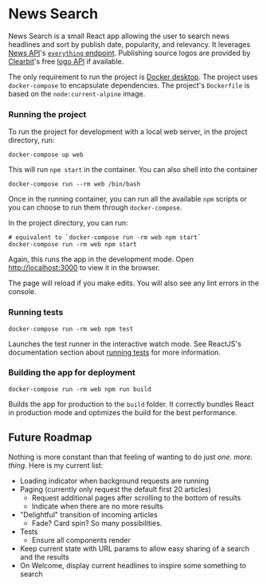 # News Search

News Search is a small React app allowing the user to search news headlines and
sort by publish date, popularity, and relevancy. It leverages
[News API](https://newsapi.org/)'s
[`everything` endpoint](https://newsapi.org/docs/endpoints/everything).
Publishing source logos are provided by [Clearbit](https://clearbit.com/)'s
free [logo API](https://clearbit.com/logo) if available.

The only requirement to run the project is
[Docker desktop](https://www.docker.com/products/docker-desktop).
The project uses `docker-compose` to encapsulate dependencies. The project's
`Dockerfile` is based on the `node:current-alpine` image.

### Running the project

To run the project for development with a local web server, in the project
directory, run:

```
docker-compose up web
```

This will run `npm start` in the container. You can also shell into the container

```
docker-compose run --rm web /bin/bash
```

Once in the running container, you can run all the available `npm` scripts or
you can choose to run them through `docker-compose`.

In the project directory, you can run:

```
# equivalent to `docker-compose run -rm web npm start`
docker-compose run -rm web npm start
```

Again, this runs the app in the development mode.
Open [http://localhost:3000](http://localhost:3000) to view it in the browser.

The page will reload if you make edits.
You will also see any lint errors in the console.

### Running tests

```
docker-compose run -rm web npm test
```

Launches the test runner in the interactive watch mode.
See ReactJS's documentation section about
[running tests](https://facebook.github.io/create-react-app/docs/running-tests)
for more information.

### Building the app for deployment

```
docker-compose run -rm web npm run build
```

Builds the app for production to the `build` folder.
It correctly bundles React in production mode and optimizes the build for the best performance.

## Future Roadmap

Nothing is more constant than that feeling of wanting to do just _one. more. thing_.
Here is my current list:

- Loading indicator when background requests are running
- Paging (currently only request the default first 20 articles)
  - Request additional pages after scrolling to the bottom of results
  - Indicate when there are no more results
- "Delightful" transition of incoming articles
  - Fade? Card spin? So many possibilities.
- Tests
  - Ensure all components render
- Keep current state with URL params to allow easy sharing of a search and the results
- On Welcome, display current headlines to inspire some something to search
